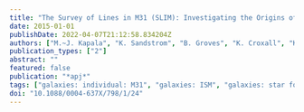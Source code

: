```yaml
---
title: "The Survey of Lines in M31 (SLIM): Investigating the Origins of [C II] Emission"
date: 2015-01-01
publishDate: 2022-04-07T21:12:58.834204Z
authors: ["M.~J. Kapala", "K. Sandstrom", "B. Groves", "K. Croxall", "K. Kreckel", "J. Dalcanton", "A. Leroy", "E. Schinnerer", "F. Walter", "M. Fouesneau"]
publication_types: ["2"]
abstract: ""
featured: false
publication: "*apj*"
tags: ["galaxies: individual: M31", "galaxies: ISM", "galaxies: star formation", "ISM: lines and bands", "ISM: structure", "Astrophysics - Astrophysics of Galaxies"]
doi: "10.1088/0004-637X/798/1/24"
---
```


